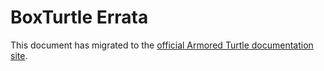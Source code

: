 # BoxTurtle Errata

This document has migrated to the [official Armored Turtle documentation site](https://www.armoredturtle.xyz/docs/boxturtle/errata.html).
